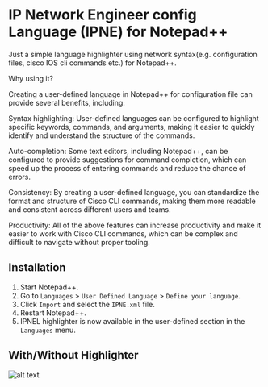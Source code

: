# IP Network Engineer config Language (IPNE) for Notepad++


Just a simple language highlighter using network syntax(e.g. configuration files, cisco IOS cli commands etc.) for Notepad++.

Why using it?

Creating a user-defined language in Notepad++ for configuration file can provide several benefits, including:

Syntax highlighting: User-defined languages can be configured to highlight specific keywords, commands, and arguments, making it easier to quickly identify and understand the structure of the commands.

Auto-completion: Some text editors, including Notepad++, can be configured to provide suggestions for command completion, which can speed up the process of entering commands and reduce the chance of errors.

Consistency: By creating a user-defined language, you can standardize the format and structure of Cisco CLI commands, making them more readable and consistent across different users and teams.

Productivity: All of the above features can increase productivity and make it easier to work with Cisco CLI commands, which can be complex and difficult to navigate without proper tooling.



Installation
------------

1. Start Notepad++.
2. Go to `Languages` > `User Defined Language` > `Define your language`.
3. Click `Import` and select the `IPNE.xml` file.
4. Restart Notepad++.
5. IPNEL highlighter is now available in the user-defined section in the `Languages` menu.
 


 
With/Without Highlighter
--------------------

![alt text](https://github.com/caerosin/IPNE_Language/blob/main/difference_ip_languagen%2B%2B.png)



